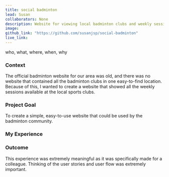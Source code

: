 ```yaml
---
title: social badminton
lead: Susan
collaborators: None
description: Website for viewing local badminton clubs and weekly sessions around Queensland
image:
github_link: "https://github.com/susanjsp/social-badminton"
live_link:
---
```

who, what, where, when, why
### Context
The official badminton website for our area was old, and there was no website that contained all the badminton clubs in one easy-to-find location. Because of this, I wanted to create a website that showed all the weekly sessions available at the local sports clubs.

### Project Goal
To create a simple, easy-to-use website that could be used by the badminton community.

### My Experience


### Outcome
This experience was extremely meaningful as it was specifically made for a colleague. Thinking of the user stories and user flow was extremely important.
